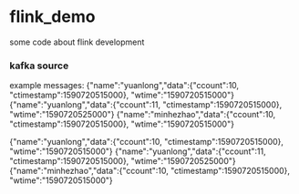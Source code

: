 # flink_demo
some code about flink development

### kafka source
example messages:
{"name":"yuanlong","data":{"ccount":10, "ctimestamp":1590720515000}, "wtime":"1590720515000"}
{"name":"yuanlong","data":{"ccount":11, "ctimestamp":1590720515000}, "wtime":"1590720525000"}
{"name":"minhezhao","data":{"ccount":10, "ctimestamp":1590720515000}, "wtime":"1590720515000"}

{"name":"yuanlong","data":{"ccount":10, "ctimestamp":1590720515000}, "wtime":"1590720515000"}
{"name":"yuanlong","data":{"ccount":11, "ctimestamp":1590720515000}, "wtime":"1590720525000"}
{"name":"minhezhao","data":{"ccount":10, "ctimestamp":1590720515000}, "wtime":"1590720515000"}